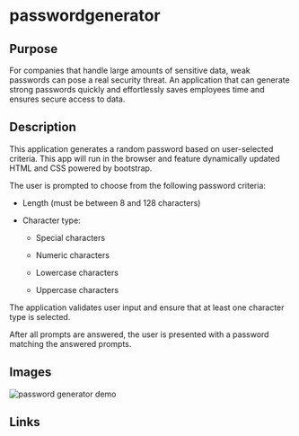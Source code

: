 # passwordgenerator

## Purpose
For companies that handle large amounts of sensitive data, weak passwords can pose a real security threat. An application that can generate strong passwords quickly and effortlessly saves employees time and ensures secure access to data. 

## Description
This application generates a random password based on user-selected criteria. This app will run in the browser and feature dynamically updated HTML and CSS powered by bootstrap.

The user is prompted to choose from the following password criteria:

* Length (must be between 8 and 128 characters)

* Character type:

  * Special characters

  * Numeric characters

  * Lowercase characters

  * Uppercase characters

The application validates user input and ensure that at least one character type is selected.

After all prompts are answered, the user is presented with a password matching the answered prompts.

## Images

![password generator demo](./Assets/03-JavaScript-homework-demo.png)

## Links






